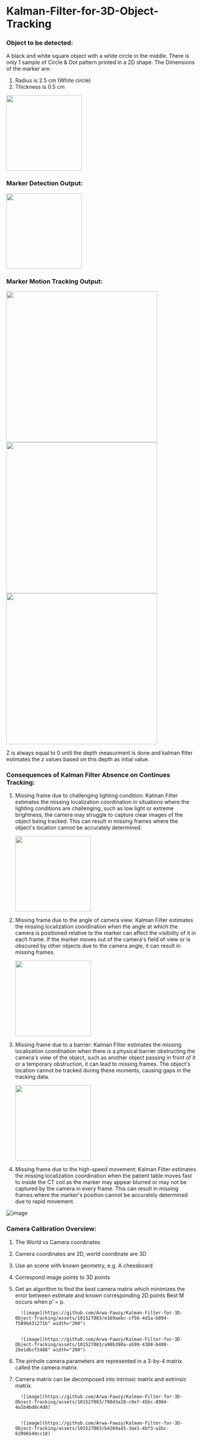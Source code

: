 # Kalman-Filter-for-3D-Object-Tracking

### Object to be detected:
A black and white square object with a white circle in the middle. There is only 1 sample of Circle & Dot pattern printed in a 2D shape​. The Dimensions of the marker are:​
1. Radius is 2.5 cm (White circle)​
2. Thickness is 0.5 cm


<img src="https://github.com/Arwa-Fawzy/Kalman-Filter-for-3D-Object-Tracking/assets/101527083/bcd8f321-36a8-4b80-9920-e5c5c3bae5d7" width="200" />

### Marker Detection Output:

<img src="https://github.com/Arwa-Fawzy/Kalman-Filter-for-3D-Object-Tracking/assets/101527083/3d71d08c-1446-4445-9283-3ced371b6066" width="200" />


### Marker Motion Tracking Output​:

<img src="https://github.com/Arwa-Fawzy/Kalman-Filter-for-3D-Object-Tracking/assets/101527083/3c48459c-664c-4447-b5e4-d3956389303a" width="400" />

<img src="https://github.com/Arwa-Fawzy/Kalman-Filter-for-3D-Object-Tracking/assets/101527083/c10514cd-de23-48ac-bd01-a1865bdb2578" width="400" />

<img src="https://github.com/Arwa-Fawzy/Kalman-Filter-for-3D-Object-Tracking/assets/101527083/1318e619-1375-4f40-a2a3-39295fc9f0a8" width="400" />


Z is always equal to 0 until the depth measurment is done and kalman fliter estimates the z values based on this depth as intial value. 


### Consequences of Kalman Filter Absence on Continues Tracking:
1. Missing frame due to challenging lighting condition:​
   Kalman Filter estimates the missing localization  coordination in situations where the lighting conditions are challenging, such as low light or extreme brightness, the camera may struggle to capture clear images of the object being tracked. This can result in missing frames where the object's location cannot be accurately determined.​

   <img src="https://github.com/Arwa-Fawzy/Kalman-Filter-for-3D-Object-Tracking/assets/101527083/6caf638c-9dc9-4cd7-bccf-aeac2b4c680d" width="200" />

2. Missing frame due to the angle of camera view:​
   Kalman Filter estimates the missing localization coordination when the angle at which the camera is positioned relative to the marker  can affect the visibility of it in each frame. If the marker moves out of the camera's field of view or is obscured by other objects due to the camera angle, it can result in missing frames. ​

      <img src="https://github.com/Arwa-Fawzy/Kalman-Filter-for-3D-Object-Tracking/assets/101527083/4fcfed97-1ab4-43cd-a3bf-5aaf2119d9e8" width="200" />

3. Missing frame due to a barrier:​
   Kalman Filter estimates the missing localization  coordination when there is a physical barrier obstructing the camera's view of the object, such as another object passing in front of it or a temporary obstruction, it can lead to missing frames. The object's location cannot be tracked during these moments, causing gaps in the tracking data.​

      <img src="https://github.com/Arwa-Fawzy/Kalman-Filter-for-3D-Object-Tracking/assets/101527083/46b45648-d029-48f1-93f5-04212fe8e6e6" width="200" />

4. Missing frame due to the high-speed movement:​
   Kalman Filter estimates the missing localization coordination when the patient table moves fast to inside the CT coil as the marker may appear blurred or may not be captured by the camera in every frame. This can result in missing frames where the marker's position cannot be accurately determined due to rapid movement.​

![image](https://github.com/Arwa-Fawzy/Kalman-Filter-for-3D-Object-Tracking/assets/101527083/33aa58e2-19bd-457b-9aa0-4301709f6c09)


### Camera Calibration​ Overview:
1. The World vs Camera coordinates​
2. Camera coordinates are 2D, world coordinate are 3D​
3. Use an scene with known geometry, e.g. A chessboard​
4. Correspond image points to 3D points​
5. Get an algorithm to find the best camera matrix which minimizes the error between estimate and known corresponding 2D points​ Best M occurs when p’ = p.​

         ![image](https://github.com/Arwa-Fawzy/Kalman-Filter-for-3D-Object-Tracking/assets/101527083/e169aebc-cf56-4d1a-b894-f589b431271b" width="200")

   
         ![image](https://github.com/Arwa-Fawzy/Kalman-Filter-for-3D-Object-Tracking/assets/101527083/a98b390a-a599-4308-b480-2be1dbcf2488" width="200")


1. The pinhole camera parameters are represented in a 3-by-4 matrix called the camera matrix.​
2. Camera matrix can be decomposed into intrinsic matrix and extrinsic matrix.

         ![image](https://github.com/Arwa-Fawzy/Kalman-Filter-for-3D-Object-Tracking/assets/101527083/790d3a28-c9e7-45bc-8984-4a1b4bd8c4d8)


         ![image](https://github.com/Arwa-Fawzy/Kalman-Filter-for-3D-Object-Tracking/assets/101527083/b4269a45-3ae1-4bf3-a1bc-62996549cc10)




​

​

​




